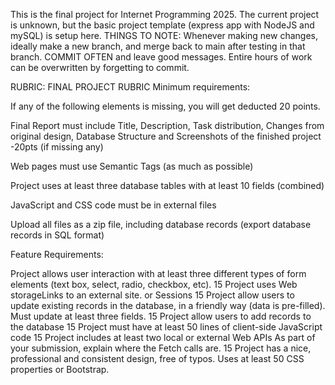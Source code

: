 This is the final project for Internet Programming 2025. The current project is unknown, but the basic project template (express app with NodeJS and mySQL) is setup here. 
THINGS TO NOTE:
Whenever making new changes, ideally make a new branch, and merge back to main after testing in that branch. 
COMMIT OFTEN and leave good messages. Entire hours of work can be overwritten by forgetting to commit.

RUBRIC:
FINAL PROJECT RUBRIC
Minimum requirements:

If any of the following elements is missing, you will get deducted 20 points.

Final Report must include Title, Description, Task distribution, Changes from original design, Database Structure and Screenshots of the finished project	
-20pts
(if
missing any)

Web pages must use Semantic Tags (as much as possible)

Project uses at least three database tables with at least 10 fields (combined)

JavaScript and CSS code must be in external files

Upload all files as a zip file, including database records (export database records in SQL format)

 

Feature Requirements:

Project allows user interaction with at least three different types of form elements (text box, select, radio, checkbox, etc). 
15
Project uses Web storageLinks to an external site. or Sessions	15
Project allow users to update existing records in the database, in a friendly way (data is pre-filled).
Must update at least three fields.	15
Project allow users to add records to the database	15
Project must have at least 50 lines of client-side JavaScript code	15
Project includes at least two local or external Web APIs
As part of your submission, explain where the Fetch calls are.	15
Project has a nice, professional and consistent design, free of typos. Uses at least 50 CSS properties or Bootstrap.
